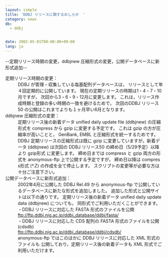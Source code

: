 ```yaml
---
layout: simple
title: 'DDBJ リリースに関するおしらせ　'
category: news
db:
  - ddbj


date: 2002-05-01T00:00:00+09:00
lang: ja
---
```


 --定期リリース時期の変更，ddbjnew 圧縮形式の変更，公開データベースに新形式追加--

 <dl>
     <dt>定期リリース時期の変更：</dt>
     <dd>DDBJ が管理・収集している塩基配列データベースは， リリースとして年４回定期的に公開しています。 現在の定期リリースの時期は1・4・7・10月ですが， 次回から3・6・9・12月に変更します。 これは，リリース作成時期と登録の多い時期の一致を避けるためで， 次回のDDBJ リリース 50 の公開はこれまでよりも１ヶ月早い6月となります。</dd>
     <dt>ddbjnew 圧縮形式の変更：</dt>
     <dd>定期リリース後の新着データ unified daily update file (ddbjnew) の圧縮形式を compress から gzip に変更する予定です。 これは gzip の方が圧縮率が高いことと， GenBank, EMBL と圧縮形式を統一するためです。 DDBJ 定期リリースの圧縮形式は既に gzip に変更していますが，新着データ (ddbjnew) は次回の DDBJ リリース50 の締め日（5/29予定）以降より gzip形式 に変更します。 締め日までは compress と gzip 両方の形式を anonymous-ftp 上で公開する予定ですが， 締め日以降は compres s形式 (*.Z) の作成を全て停止します。 スクリプトの変更等が必要な方は十分ご注意下さい。</dd>
     <dt>公開データベースに新形式追加：</dt>
     <dd>2002年4月に公開した DDBJ Rel.49 から anonymous-ftp で公開しているデータベースに新たな形式を追加しました。 追加した形式と公開サイトは以下の通りです。 定期リリース後の新着データ unified daily update data (ddbjnew) についても， 同形式でご利用いただくことができます。<br>・DDBJ リリースに対応した FASTA 形式のファイルを公開<br> <a href="ftp://ftp.ddbj.nig.ac.jp/ddbj_database/ddbj/fasta/">ftp://ftp.ddbj.nig.ac.jp/ddbj_database/ddbj/fasta/</a><br>・DDBJ リリースに対応した CDS 配列の FASTA 形式のファイルを公開 (cdsdb)<br> <a href="ftp://ftp.ddbj.nig.ac.jp/ddbj_database/ddbj/cdsdb/">ftp://ftp.ddbj.nig.ac.jp/ddbj_database/ddbj/cdsdb/</a><br>anonymous-ftp ではこのほかに DDBJ リリースに対応した XML 形式のファイルも 公開しており，定期リリース後の新着データも XML 形式でご利用いただけます。</dd>
 </dl>
